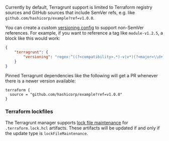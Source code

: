 Currently by default, Terragrunt support is limited to Terraform registry sources and GitHub sources that include SemVer refs, e.g. like `github.com/hashicorp/example?ref=v1.0.0`.

You can create a custom [versioning config](../../../configuration-options.md#versioning) to support non-SemVer references.
For example, if you want to reference a tag like `module-v1.2.5`, a block like this would work:

```json
{
    "terragrunt": {
        "versioning": "regex:^((?<compatibility>.*)-v|v*)(?<major>\\d+)\\.(?<minor>\\d+)\\.(?<patch>\\d+)$"
    }
}
```

Pinned Terragrunt dependencies like the following will get a PR whenever there is a newer version available:

```hcl
terraform {
  source = "github.com/hashicorp/example?ref=v1.0.0"
}
```

### Terraform lockfiles

The Terragrunt manager supports [lock file maintenance](../../../configuration-options.md#lockfilemaintenance) for `.terraform.lock.hcl` artifacts.
These artifacts will be updated if and only if the update type is `lockFileMaintenance`.
